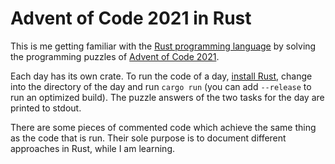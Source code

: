 # Advent of Code 2021 in Rust

This is me getting familiar with the
[Rust programming language](https://www.rust-lang.org/) by solving the
programming puzzles of [Advent of Code 2021](https://adventofcode.com/2021).

Each day has its own crate. To run the code of a day,
[install Rust](https://www.rust-lang.org/tools/install), change into the
directory of the day and run `cargo run` (you can add `--release` to run an
optimized build). The puzzle answers of the two tasks for the day are printed
to stdout.

There are some pieces of commented code which achieve the same thing as the
code that is run. Their sole purpose is to document different approaches in
Rust, while I am learning.
